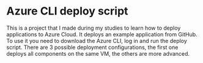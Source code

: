 # Azure CLI deploy script
This is a project that I made during my studies to learn how to deploy applications to Azure Cloud. It deploys an example application from GitHub.
To use it you need to download the Azure CLI, log in and run the deploy script. There are 3 possible deployment configurations, the first one deploys all components on the same VM, the others are more advanced.
